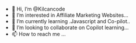 - 👋 Hi, I’m @Kilcancode
- 👀 I’m interested in Affiliate Marketing Websites...
- 🌱 I’m currently learning .Javascript and Co-pilot..
- 💞️ I’m looking to collaborate on Copilot learning...
- 📫 How to reach me ...

<!---
Kilcancode/Kilcancode is a ✨ special ✨ repository because its `README.md` (this file) appears on your GitHub profile.
You can click the Preview link to take a look at your changes.
--->
